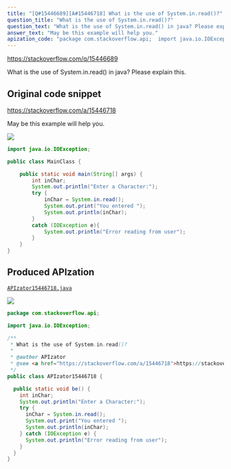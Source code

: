 ```yaml
---
title: "[Q#15446689][A#15446718] What is the use of System.in.read()?"
question_title: "What is the use of System.in.read()?"
question_text: "What is the use of System.in.read() in java? Please explain this."
answer_text: "May be this example will help you."
apization_code: "package com.stackoverflow.api;  import java.io.IOException;  /**  * What is the use of System.in.read()?  *  * @author APIzator  * @see <a href=\"https://stackoverflow.com/a/15446718\">https://stackoverflow.com/a/15446718</a>  */ public class APIzator15446718 {    public static void be() {     int inChar;     System.out.println(\"Enter a Character:\");     try {       inChar = System.in.read();       System.out.print(\"You entered \");       System.out.println(inChar);     } catch (IOException e) {       System.out.println(\"Error reading from user\");     }   } }"
---
```


https://stackoverflow.com/q/15446689

What is the use of System.in.read() in java?
Please explain this.



## Original code snippet

https://stackoverflow.com/a/15446718

May be this example will help you.

<div class="code-logo"><img src="/stackoverflow.png" /></div>

```java
import java.io.IOException;

public class MainClass {

    public static void main(String[] args) {
        int inChar;
        System.out.println("Enter a Character:");
        try {
            inChar = System.in.read();
            System.out.print("You entered ");
            System.out.println(inChar);
        }
        catch (IOException e){
            System.out.println("Error reading from user");
        }
    }
}
```

## Produced APIzation

[`APIzator15446718.java`](https://github.com/pasqualesalza/apization/raw/main/data/search/APIzator15446718.java)

<div class="code-logo"><img src="/apizator.png" /></div>

```java
package com.stackoverflow.api;

import java.io.IOException;

/**
 * What is the use of System.in.read()?
 *
 * @author APIzator
 * @see <a href="https://stackoverflow.com/a/15446718">https://stackoverflow.com/a/15446718</a>
 */
public class APIzator15446718 {

  public static void be() {
    int inChar;
    System.out.println("Enter a Character:");
    try {
      inChar = System.in.read();
      System.out.print("You entered ");
      System.out.println(inChar);
    } catch (IOException e) {
      System.out.println("Error reading from user");
    }
  }
}

```